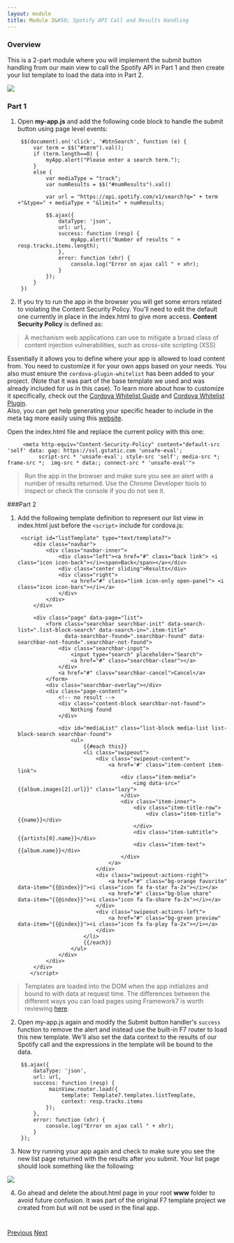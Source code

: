 ```yaml
---
layout: module
title: Module 3&#58; Spotify API Call and Results Handling 
---
```


### Overview
This is a 2-part module where you will implement the submit button handling from our main view to call the Spotify API in Part 1 and then
 create your list template to load the data into in Part 2. 
  
  <img class="screenshot-lg" src="images/list.png"/>
  
### Part 1
  
1. Open **my-app.js** and add the following code block to handle the submit button using page level events:

        $$(document).on('click', '#btnSearch', function (e) {
            var term = $$("#term").val();
            if (term.length==0) {
                myApp.alert("Please enter a search term.");
            }
            else {
                var mediaType = "track";
                var numResults = $$("#numResults").val()
        
                var url = "https://api.spotify.com/v1/search?q=" + term +"&type=" + mediaType + "&limit=" + numResults;                
        
                $$.ajax({
                    dataType: 'json',
                    url: url,
                    success: function (resp) {
                        myApp.alert(("Number of results " + resp.tracks.items.length);
                    },
                    error: function (xhr) {
                        console.log("Error on ajax call " + xhr);
                    }
                });
            }
        })

2. If you try to run the app in the browser you will get some errors related to violating the Content Security Policy. You'll need to edit
 the default one currently in place in the index.html to give more access. **Content Security Policy** is defined as:
  
 >A mechanism web applications can use to mitigate a broad class of content injection vulnerabilities, such as cross-site scripting (XSS)
  
 Essentially it allows you to define where your app is allowed to load content from. You need to customize it for your own apps based on your
 needs. You also must ensure the `cordova-plugin-whitelist` has been added to your project. (Note that it was part of the base template we used
 and was already included for us in this case). To learn more about how to customize it specifically, check out the [Cordova Whitelist Guide](http://cordova.apache.org/docs/en/latest/guide/appdev/whitelist/index.html)
  and [Cordova Whitelist Plugin](https://github.com/apache/cordova-plugin-whitelist/blob/master/README.md#content-security-policy).  
 Also, you can get help generating your specific header to include in the meta tag more easily using this [website](http://cspisawesome.com/). 
 
 Open the index.html file and replace the current policy with this one:
     
         <meta http-equiv="Content-Security-Policy" content="default-src 'self' data: gap: https://ssl.gstatic.com 'unsafe-eval';
              script-src * 'unsafe-eval'; style-src 'self'; media-src *; frame-src *;  img-src * data:; connect-src * 'unsafe-eval'">

        
 >Run the app in the browser and make sure you see an alert with a number of results returned. Use the Chrome Developer tools to
 inspect or check the console if you do not see it. 


###Part 2

1. Add the following template definition to represent our list view in index.html just before the `<script>` include for cordova.js:

        <script id="listTemplate" type="text/template7">
            <div class="navbar">
                <div class="navbar-inner">
                    <div class="left"><a href="#" class="back link"> <i class="icon icon-back"></i><span>Back</span></a></div>
                    <div class="center sliding">Results</div>
                    <div class="right">
                        <a href="#" class="link icon-only open-panel"> <i class="icon icon-bars"></i></a>
                    </div>
                </div>
            </div>
            
            <div class="page" data-page="list">
                <form class="searchbar searchbar-init" data-search-list=".list-block-search" data-search-in=".item-title"
                      data-searchbar-found=".searchbar-found" data-searchbar-not-found=".searchbar-not-found">
                    <div class="searchbar-input">
                        <input type="search" placeholder="Search">
                        <a href="#" class="searchbar-clear"></a>
                    </div>
                    <a href="#" class="searchbar-cancel">Cancel</a>
                </form>
                <div class="searchbar-overlay"></div>
                <div class="page-content">
                    <!-- no result -->
                    <div class="content-block searchbar-not-found">
                        Nothing found
                    </div>
        
                    <div id="mediaList" class="list-block media-list list-block-search searchbar-found">
                        <ul>
                            {{#each this}}
                            <li class="swipeout">
                                <div class="swipeout-content">
                                    <a href='#' class="item-content item-link">                                    
                                        <div class="item-media">
                                            <img data-src="{{album.images[2].url}}" class="lazy">
                                        </div>
                                        <div class="item-inner">
                                            <div class="item-title-row">
                                                <div class="item-title">{{name}}</div>
                                            </div>
                                            <div class="item-subtitle">{{artists[0].name}}</div>
                                            <div class="item-text">{{album.name}}</div>
                                        </div>
                                    </a>
                                </div>
                                <div class="swipeout-actions-right">
                                    <a href="#" class="bg-orange favorite" data-item="{{@index}}"><i class="icon fa fa-star fa-2x"></i></a>
                                    <a href="#" class="bg-blue share" data-item="{{@index}}"><i class="icon fa fa-share fa-2x"></i></a>
                                </div>
                                <div class="swipeout-actions-left">
                                    <a href="#" class="bg-green preview" data-item="{{@index}}"><i class="icon fa fa-play fa-2x"></i></a>
                                </div>
                            </li>
                            {{/each}}
                        </ul>
                    </div>
                </div>
            </div>
           </script>

>Templates are loaded into the DOM when the app initializes and bound to with data at request time. The differences between the different ways
you can load pages using Framework7 is worth reviewing [here](http://www.idangero.us/framework7/docs/pages-ajax.html#.Vqbv91MrKjQ). 

2. Open my-app.js again and modify the Submit button handler's `success` function to remove the alert and instead use the built-in F7 router to 
load this new template. We'll also set the data context to the results of our Spotify call and the expressions in the template will be bound to
the data.

        $$.ajax({
            dataType: 'json',
            url: url,
            success: function (resp) {
                 mainView.router.load({
                     template: Template7.templates.listTemplate,
                     context: resp.tracks.items
                });
            },
            error: function (xhr) {
                console.log("Error on ajax call " + xhr);
            }
        });
        
3. Now try running your app again and check to make sure you see the new list page returned with the results after you submit. Your list page 
should look something like the following:

  <img class="screenshot-lg" src="images/list.png"/>

4. Go ahead and delete the about.html page in your root **www** folder to avoid future confusion. It was part of the original F7 template 
project we created from but will not be used in the final app. 

<div class="row" style="margin-top:40px;">
<div class="col-sm-12">
<a href="module2.html" class="btn btn-default"><i class="glyphicon glyphicon-chevron-left"></i> Previous</a>
<a href="module4.html" class="btn btn-default pull-right">Next <i class="glyphicon
glyphicon-chevron-right"></i></a>
</div>
</div>
